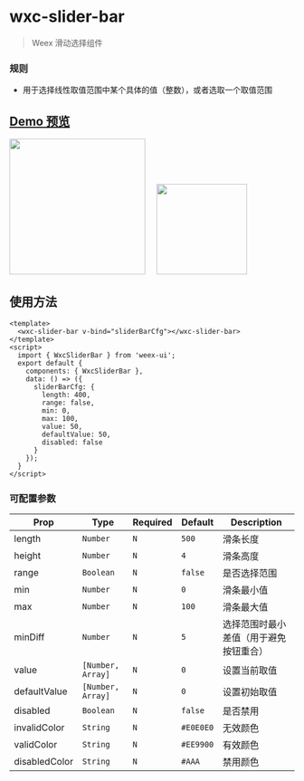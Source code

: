 # wxc-slider-bar 

> Weex 滑动选择组件

### 规则
- 用于选择线性取值范围中某个具体的值（整数），或者选取一个取值范围


## [Demo 预览](https://h5.m.taobao.com/trip/wxc-slider-bar/index.html?_wx_tpl=https%3A%2F%2Fh5.m.taobao.com%2Ftrip%2Fwxc-slider-bar%2Fdemo%2Findex.native-min.js)
<img src="https://gw.alipayobjects.com/zos/rmsportal/KAGxLOahnabmMTggilTC.gif" width="240px"/>&nbsp;&nbsp;&nbsp;&nbsp;
<img src="https://img.alicdn.com/tfs/TB1bnL_SpXXXXb7XXXXXXXXXXXX-200-200.png" width="160px"/>

## 使用方法

```vue
<template>
  <wxc-slider-bar v-bind="sliderBarCfg"></wxc-slider-bar>
</template>
<script>
  import { WxcSliderBar } from 'weex-ui';
  export default {
  	components: { WxcSliderBar },
  	data: () => ({
      sliderBarCfg: {
        length: 400,
        range: false,
        min: 0,
        max: 100,
        value: 50,
        defaultValue: 50,
        disabled: false
      }
  	});
  }
</script>
```

### 可配置参数

| Prop | Type | Required | Default | Description |
|-------------|------------|--------|-----|-----|
| length       | `Number` |`N`| `500`    | 滑条长度 |
| height       | `Number` |`N`| `4`      | 滑条高度 |
| range        | `Boolean` |`N`| `false`  | 是否选择范围 |
| min          | `Number` |`N`| `0`      | 滑条最小值 |
| max          | `Number` |`N`| `100`    | 滑条最大值 |
| minDiff      | `Number` |`N`| `5`      | 选择范围时最小差值（用于避免按钮重合） |
| value        | `[Number, Array]` |`N`| `0` | 设置当前取值|
| defaultValue | `[Number, Array]` |`N`| `0` | 设置初始取值|
| disabled     | `Boolean` |`N`| `false`  | 是否禁用 |
| invalidColor | `String` |`N`| `#E0E0E0`| 无效颜色 |
| validColor   | `String` |`N`| `#EE9900`| 有效颜色 |
| disabledColor| `String` |`N`| `#AAA`   | 禁用颜色 |
